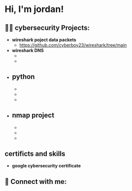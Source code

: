 <h1>Hi, I'm jordan! 

<h2>👨‍💻 cybersecurity Projects:</h2>

- <b>wireshark poject data packets </b>
  - https://github.com/cyberboy23/wireshark/tree/main 
- <b>wireshark DNS </b>
  - <b> 
  - <b> 
- <b>python </b>
  - 
  - 
  - 
  - 
- <b> nmap project</b>
  - 
  - 
  - 

  - 

<h2>certificts and skills</h2>

- <b>google cybersecurity certificate<b> 

<h2> 🤳 Connect with me:</h2>

[twitter]:
[linkedin]: 

<!--
